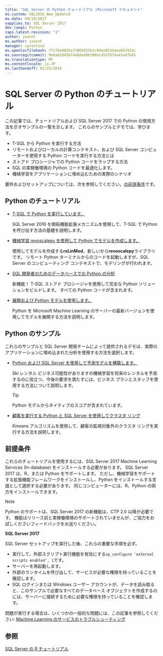 ```yaml
---
title: "SQL Server の Python チュートリアル |Microsoft ドキュメント"
ms.custom: SQL2016_New_Updated
ms.date: 09/19/2017
vapplies_to: SQL Server 2017
dev_langs: Python
caps.latest.revision: "1"
author: jeannt
ms.author: jeannt
manager: cgronlund
ms.openlocfilehash: 7fc78e8055e72066925b1c9dee8534aea681933c
ms.sourcegitcommit: 9e6a029456f4a8daddb396bc45d7874a43a47b45
ms.translationtype: MT
ms.contentlocale: ja-JP
ms.lasthandoff: 01/25/2018
---
```

# <a name="sql-server-python-tutorials"></a>SQL Server の Python のチュートリアル

この記事では、チュートリアルおよび SQL Server 2017 での Python の使用方法を示すサンプルの一覧を示します。 これらのサンプルとデモでは、学びます。

+ T-SQL から Python を実行する方法
+ リモートおよびローカルの計算コンテキスト、および SQL Server コンピューターを使用する Python コードを実行する方法とは
+ ストアド プロシージャでの Python コードをラップする方法
+ SQL の実稼働環境の Python コードを最適化します。
+ 機械学習をアプリケーションに埋め込むための実際のシナリオ

要件およびセットアップについては、次を参照してください。[の前提条件](#bkmk_Prerequisites)です。

## <a name="bkmk_pythontutorials"></a>Python のチュートリアル

+ [T-SQL で Python を実行しています。](run-python-using-t-sql.md)

   SQL Server 2016 を開拓機能拡張メカニズムを使用して、T-SQL で Python を呼び出す方法の基礎を説明します。

+ [機械学習 revoscalepy を使用して Python でモデルを作成します。](use-python-revoscalepy-to-create-model.md)

   使用してモデルを作成する**rxLinMod**、新しいから**revoscalepy**ライブラリです。 リモート Python ターミナルからのコードを起動しますが、SQL Server のコンピューティング コンテキストで、モデリングが行われます。

+ [SQL 開発者のためのデータベースでの Python の分析](sqldev-in-database-python-for-sql-developers.md)

  新機能！ T-SQL ストアド プロシージャを使用して完全な Python ソリューションをビルドします。 すべての Python コードが含まれます。

+ [展開および Python モデルを使用します。](..\python\publish-consume-python-code.md)

  Python を Microsoft Machine Learning のサーバーの最新バージョンを使用してモデルを展開する方法を説明します。

## <a name="python-samples"></a>Python のサンプル

これらのサンプルと SQL Server 開発チームによって提供されるデモは、実際のアプリケーションに埋め込まれた分析を使用する方法を選択します。

+ [Python および SQL Server を使用して予測モデルを構築します。](https://microsoft.github.io/sql-ml-tutorials/python/rentalprediction/)

  Ski レンタル ビジネス可能性がありますの機械学習を将来のレンタルを予測するのに役立つ、今後の要求を満たすには、ビジネス プランとスタッフを使用する方法について説明します。

  > [!TIP]
  > Python モデルからネイティブのスコアが含まれています。

+ [顧客を実行する Python と SQL Server を使用してクラスタ リング](https://microsoft.github.io/sql-ml-tutorials/python/customerclustering/)

    Kmeans アルゴリズムを使用して、顧客の監視対象外のクラスタ リングを実行する方法を説明します。

## <a name="bkmk_Prerequisites"></a>前提条件

これらのチュートリアルを使用するには、SQL Server 2017 Machine Learning Services (In-database) をインストールする必要があります。 SQL Server 2017 は、R、または Python をサポートします。 ただし、機械学習をサポートする拡張機能フレームワークをインストールし、Python をインストールする言語として選択する必要があります。 同じコンピューターには、R、Python の両方をインストールできます。

> [!NOTE]
>
> Python のサポートは、SQL Server 2017 の新機能は、CTP 2.0 以降が必要です。 機能はリリース前と実稼働環境のサポートされていませんが、ご協力をお試しくださいフィードバックをお送りください。

**SQL Server 2017**

SQL Server セットアップを実行した後、これらの重要な手順を必ず。

+ 実行して、外部スクリプト実行機能を有効にする`sp_configure 'external scripts enabled', 1`です。
+ サーバーを再起動します。
+ 外部のランタイムを呼び出して、サービスが必要な権限を持っていることを確認します。
+ SQL ログインまたは Windows ユーザー アカウントが、データを読み取ると、このサンプルで必要なすべてのデータベース オブジェクトを作成するのには、サーバーに接続するために必要な権限を持っていることを確認します。

問題が実行する場合は、いくつかの一般的な問題には、この記事を参照してください: [Machine Learning のサービスのトラブルシューティング](../machine-learning-troubleshooting-faq.md)

## <a name="see-also"></a>参照

[SQL Server の R チュートリアル](sql-server-r-tutorials.md)
